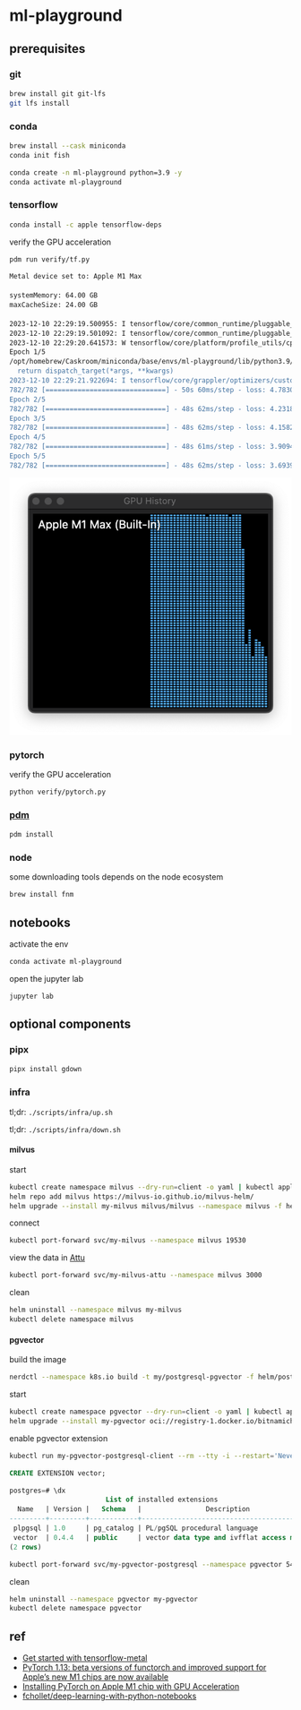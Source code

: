 # ml-playground

## prerequisites

### git

```sh
brew install git git-lfs
git lfs install
```

### conda

```sh
brew install --cask miniconda
conda init fish
```

```sh
conda create -n ml-playground python=3.9 -y
conda activate ml-playground
```

### tensorflow

```sh
conda install -c apple tensorflow-deps
```

verify the GPU acceleration

```sh
pdm run verify/tf.py
```

```sh
Metal device set to: Apple M1 Max

systemMemory: 64.00 GB
maxCacheSize: 24.00 GB

2023-12-10 22:29:19.500955: I tensorflow/core/common_runtime/pluggable_device/pluggable_device_factory.cc:305] Could not identify NUMA node of platform GPU ID 0, defaulting to 0. Your kernel may not have been built with NUMA support.
2023-12-10 22:29:19.501092: I tensorflow/core/common_runtime/pluggable_device/pluggable_device_factory.cc:271] Created TensorFlow device (/job:localhost/replica:0/task:0/device:GPU:0 with 0 MB memory) -> physical PluggableDevice (device: 0, name: METAL, pci bus id: <undefined>)
2023-12-10 22:29:20.641573: W tensorflow/core/platform/profile_utils/cpu_utils.cc:128] Failed to get CPU frequency: 0 Hz
Epoch 1/5
/opt/homebrew/Caskroom/miniconda/base/envs/ml-playground/lib/python3.9/site-packages/tensorflow/python/util/dispatch.py:1082: UserWarning: "`sparse_categorical_crossentropy` received `from_logits=True`, but the `output` argument was produced by a sigmoid or softmax activation and thus does not represent logits. Was this intended?"
  return dispatch_target(*args, **kwargs)
2023-12-10 22:29:21.922694: I tensorflow/core/grappler/optimizers/custom_graph_optimizer_registry.cc:113] Plugin optimizer for device_type GPU is enabled.
782/782 [==============================] - 50s 60ms/step - loss: 4.7830 - accuracy: 0.0682
Epoch 2/5
782/782 [==============================] - 48s 62ms/step - loss: 4.2318 - accuracy: 0.1223
Epoch 3/5
782/782 [==============================] - 48s 62ms/step - loss: 4.1582 - accuracy: 0.1165
Epoch 4/5
782/782 [==============================] - 48s 61ms/step - loss: 3.9094 - accuracy: 0.1440
Epoch 5/5
782/782 [==============================] - 48s 62ms/step - loss: 3.6939 - accuracy: 0.1772
```

![tf gpu verification](assets/verify_tf_gpu.png)

### pytorch

verify the GPU acceleration

```sh
python verify/pytorch.py
```

### [pdm](https://pdm.fming.dev/latest/)

```sh
pdm install
```

### node

some downloading tools depends on the node ecosystem

```sh
brew install fnm
```

## notebooks

activate the env

```sh
conda activate ml-playground
```

open the jupyter lab

```sh
jupyter lab
```

## optional components

### pipx

```sh
pipx install gdown
```

### infra

tl;dr: `./scripts/infra/up.sh`

tl;dr: `./scripts/infra/down.sh`

#### milvus

start

```sh
kubectl create namespace milvus --dry-run=client -o yaml | kubectl apply -f -
helm repo add milvus https://milvus-io.github.io/milvus-helm/
helm upgrade --install my-milvus milvus/milvus --namespace milvus -f helm/milvus/values.yaml
```

connect

```sh
kubectl port-forward svc/my-milvus --namespace milvus 19530
```

view the data in [Attu](http://127.0.0.1:3000/?#/collections)

```sh
kubectl port-forward svc/my-milvus-attu --namespace milvus 3000
```

clean

```sh
helm uninstall --namespace milvus my-milvus
kubectl delete namespace milvus
```

#### pgvector

build the image

```sh
nerdctl --namespace k8s.io build -t my/postgresql-pgvector -f helm/postgresql/Dockerfile helm/postgresql/
```

start

```sh
kubectl create namespace pgvector --dry-run=client -o yaml | kubectl apply -f -
helm upgrade --install my-pgvector oci://registry-1.docker.io/bitnamicharts/postgresql --namespace pgvector -f helm/postgresql/values.yaml
```

enable pgvector extension

```sh
kubectl run my-pgvector-postgresql-client --rm --tty -i --restart='Never' --namespace pgvector --image my/postgresql-pgvector:latest --image-pull-policy='Never' --env="PGPASSWORD=demo_password" --command -- psql --host my-pgvector-postgresql -U postgres -d postgres -p 5432
```

```sql
CREATE EXTENSION vector;
```

```sql
postgres=# \dx
                        List of installed extensions
  Name   | Version |   Schema   |                Description
---------+---------+------------+--------------------------------------------
 plpgsql | 1.0     | pg_catalog | PL/pgSQL procedural language
 vector  | 0.4.4   | public     | vector data type and ivfflat access method
(2 rows)
```

```sh
kubectl port-forward svc/my-pgvector-postgresql --namespace pgvector 5432
```

clean

```sh
helm uninstall --namespace pgvector my-pgvector
kubectl delete namespace pgvector
```

## ref

- [Get started with tensorflow-metal](https://developer.apple.com/metal/tensorflow-plugin/)
- [PyTorch 1.13: beta versions of functorch and improved support for Apple’s new M1 chips are now available](https://github.com/pytorch/pytorch/releases/tag/v1.13.0)
- [Installing PyTorch on Apple M1 chip with GPU Acceleration](https://towardsdatascience.com/installing-pytorch-on-apple-m1-chip-with-gpu-acceleration-3351dc44d67c)
- [fchollet/deep-learning-with-python-notebooks](https://github.com/fchollet/deep-learning-with-python-notebooks)
